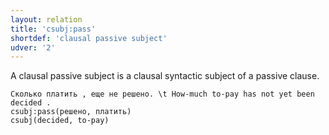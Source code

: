 ```yaml
---
layout: relation
title: 'csubj:pass'
shortdef: 'clausal passive subject'
udver: '2'
---
```


A clausal passive subject is a clausal syntactic subject of a passive clause.

~~~ sdparse
Сколько платить , еще не решено. \t How-much to-pay has not yet been decided .
csubj:pass(решено, платить)
csubj(decided, to-pay)
~~~

<!-- Interlanguage links updated Po lis 14 15:35:20 CET 2022 -->
